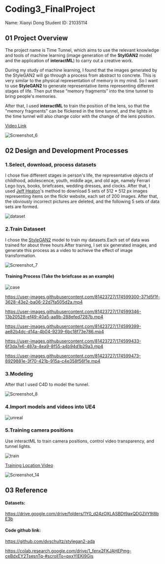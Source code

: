 # Coding3_FinalProject
Name: Xiaoyi Dong
Student ID: 21035114

## 01 Project Overview
The project name is Time Tunnel, which aims to use the relevant knowledge and tools of machine learning (image generation of the **StylGAN2** model and the application of **interactML**) to carry out a creative work.

During my study of machine learning, I found that the images generated by the StyleGAN2 will go through a process from abstract to concrete. This is very similar to the physical representation of memory in my mind. So I want to use **StyleGAN2** to generate representative items representing different stages of life. Then put these “memory fragments” into the time tunnel to bring people's memories.

After that, I used **interactML** to train the position of the lens, so that the "memory fragments" can be flickered in the time tunnel, and the lights in the time tunnel will also change color with the change of the lens position.

[Video Link](https://www.youtube.com/watch?v=AfnSIu_WJmI)

![Screenshot_6](https://user-images.githubusercontent.com/81423727/174595155-685156a5-6cd0-4780-9bed-f3beb8985496.png)


## 02 Design and Development Processes

### 1.Select, download, process datasets
I chose five different stages in person's life, the representative objects of childhood, adolescence, youth, middle age, and old age, namely Ferrari Lego toys, books, briefcases, wedding dresses, and clocks. After that, I used [Jeff Heaton](https://www.youtube.com/watch?v=9sBQqlTtQ2k)'s method to download 5 sets of 512 * 512 px images representing items on the flickr website, each set of 200 images. After that, the obviously incorrect pictures are deleted, and the following 5 sets of data sets are formed.

![dataset](https://user-images.githubusercontent.com/81423727/174593552-774e7a0e-3c0f-4277-9be6-f525ae2175c1.jpg)

### 2.Train Dataseet
I chose the [StyleGAN2](https://colab.research.google.com/drive/1_fenx2FKJAHEPmg-ceBdxEY2TsesnTq-) model to train my datasets.Each set of data was trained for about three hours.After training, I set six generated images, and generate this process as a video to achieve the effect of image transformation.

![Screenshot_7](https://user-images.githubusercontent.com/81423727/174599050-fbc09697-6f05-46c7-b9ca-21fd5a796fe0.png)

#### Training Process (Take the briefcase as an example)

![case](https://user-images.githubusercontent.com/81423727/174598742-3ee5ba42-4507-46bd-a85a-d7899bc6e80b.jpg)

https://user-images.githubusercontent.com/81423727/174599300-371d5f1f-3628-43e2-ba06-22d7fa505d2a.mp4

https://user-images.githubusercontent.com/81423727/174599346-13b20528-ef49-40a5-aa9b-288efed7287b.mp4

https://user-images.githubusercontent.com/81423727/174599399-ae82b4dc-d14a-4b04-9239-6bc18f73e786.mp4

https://user-images.githubusercontent.com/81423727/174599433-6f3da7e6-487a-4ea9-8f55-a4b94d1b29a3.mp4

https://user-images.githubusercontent.com/81423727/174599473-8929881e-3f70-421b-915a-c4e358f56f1e.mp4


### 3.Modeling

After that I used C4D to model the tunnel.

![Screenshot_8](https://user-images.githubusercontent.com/81423727/174600749-7bce1e32-bbeb-4341-b76d-d5a5279f0ca0.png)


### 4.Import models and videos into UE4

![unreal](https://user-images.githubusercontent.com/81423727/174603838-fe3c84d9-80ba-4ef5-ad3c-26596df20c31.jpg)

### 5.Training camera positions

Use interactML to train camera positions, control video transparency, and tunnel lights.

![train](https://user-images.githubusercontent.com/81423727/174607304-676f832f-0b7a-4636-85b8-a44f7d607ff6.jpg)

[Training Location Video](https://www.youtube.com/watch?v=egJb-_nrVCE)

![Screenshot_14](https://user-images.githubusercontent.com/81423727/174607432-fcbedc86-981d-43f7-a9e3-70f59345b589.png)


## 03 Reference

#### Datasets: 

https://drive.google.com/drive/folders/1Y0_d24zOXLASBDt9axQDGZilY9l8bE3b

#### Code github link: 

https://github.com/dvschultz/stylegan2-ada

https://colab.research.google.com/drive/1_fenx2FKJAHEPmg-ceBdxEY2TsesnTq-#scrollTo=pxxYlEKI9Gis


